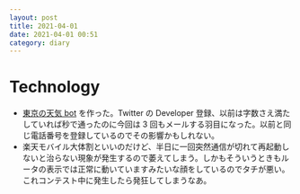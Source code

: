 ```yaml
---
layout: post
title: 2021-04-01
date: 2021-04-01 00:51
category: diary
---
```


# Technology
- [東京の天気 bot](https://twitter.com/tokyo__weather) を作った。Twitter の Developer 登録、以前は字数さえ満たしていれば秒で通ったのに今回は 3 回もメールする羽目になった。以前と同じ電話番号を登録しているのでその影響かもしれない。 
- 楽天モバイル大体割といいのだけど、半日に一回突然通信が切れて再起動しないと治らない現象が発生するので萎えてしまう。しかもそういうときもルータの表示では正常に動いていますみたいな顔をしているのでタチが悪い。これコンテスト中に発生したら発狂してしまうなあ。